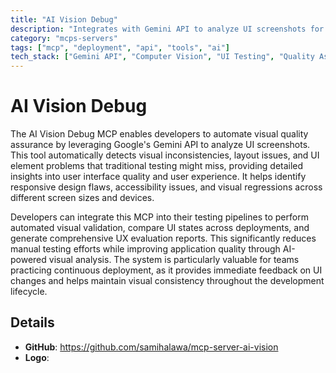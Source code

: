 ```yaml
---
title: "AI Vision Debug"
description: "Integrates with Gemini API to analyze UI screenshots for automated visual QA and UX insights in application testing."
category: "mcps-servers"
tags: ["mcp", "deployment", "api", "tools", "ai"]
tech_stack: ["Gemini API", "Computer Vision", "UI Testing", "Quality Assurance", "User Experience"]
---
```


# AI Vision Debug

The AI Vision Debug MCP enables developers to automate visual quality assurance by leveraging Google's Gemini API to analyze UI screenshots. This tool automatically detects visual inconsistencies, layout issues, and UI element problems that traditional testing might miss, providing detailed insights into user interface quality and user experience. It helps identify responsive design flaws, accessibility issues, and visual regressions across different screen sizes and devices.

Developers can integrate this MCP into their testing pipelines to perform automated visual validation, compare UI states across deployments, and generate comprehensive UX evaluation reports. This significantly reduces manual testing efforts while improving application quality through AI-powered visual analysis. The system is particularly valuable for teams practicing continuous deployment, as it provides immediate feedback on UI changes and helps maintain visual consistency throughout the development lifecycle.

## Details

- **GitHub**: https://github.com/samihalawa/mcp-server-ai-vision
- **Logo**: 
